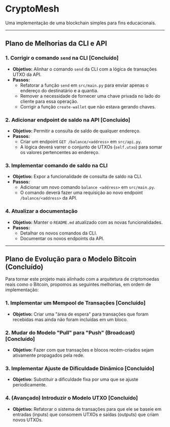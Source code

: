 # CryptoMesh

Uma implementação de uma blockchain simples para fins educacionais.

---

## Plano de Melhorias da CLI e API

### 1. Corrigir o comando `send` na CLI [Concluído]

*   **Objetivo:** Alinhar o comando `send` da CLI com a lógica de transações UTXO da API.
*   **Passos:**
    *   Refatorar a função `send` em `src/main.py` para enviar apenas o endereço do destinatário e a quantia.
    *   Remover a necessidade de fornecer uma chave privada no lado do cliente para essa operação.
    *   Corrigir a função `create-wallet` que não estava gerando chaves.

### 2. Adicionar endpoint de saldo na API [Concluído]

*   **Objetivo:** Permitir a consulta de saldo de qualquer endereço.
*   **Passos:**
    *   Criar um endpoint `GET /balance/<address>` em `src/api.py`.
    *   A lógica deverá varrer o conjunto de UTXOs (`self.utxo`) para somar os valores pertencentes ao endereço.

### 3. Implementar comando de saldo na CLI

*   **Objetivo:** Expor a funcionalidade de consulta de saldo na CLI.
*   **Passos:**
    *   Adicionar um novo comando `balance <address>` em `src/main.py`.
    *   O comando deverá fazer uma requisição ao novo endpoint `/balance/<address>` da API.

### 4. Atualizar a documentação

*   **Objetivo:** Manter o `README.md` atualizado com as novas funcionalidades.
*   **Passos:**
    *   Detalhar os novos comandos da CLI.
    *   Documentar os novos endpoints da API.

---

## Plano de Evolução para o Modelo Bitcoin (Concluído)

Para tornar este projeto mais alinhado com a arquitetura de criptomoedas reais como o Bitcoin, propomos as seguintes melhorias, em ordem de implementação:

### 1. Implementar um Mempool de Transações [Concluído]

*   **Objetivo:** Criar uma "área de espera" para transações que foram recebidas mas ainda não foram incluídas em um bloco.

### 2. Mudar do Modelo "Pull" para "Push" (Broadcast) [Concluído]

*   **Objetivo:** Fazer com que transações e blocos recém-criados sejam ativamente propagados pela rede.

### 3. Implementar Ajuste de Dificuldade Dinâmico [Concluído]

*   **Objetivo:** Substituir a dificuldade fixa por uma que se ajuste periodicamente.

### 4. (Avançado) Introduzir o Modelo UTXO [Concluído]

*   **Objetivo:** Refatorar o sistema de transações para que ele se baseie em entradas (inputs) que consomem UTXOs e saídas (outputs) que criam novos UTXOs.